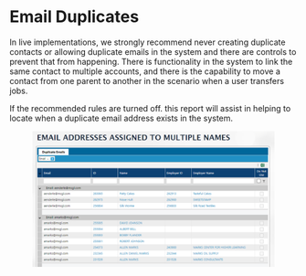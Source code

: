 # Email Duplicates

In live implementations, we strongly recommend never creating duplicate contacts or allowing duplicate emails in the system and there are controls to prevent that from happening. There is functionality in the system to link the same contact to multiple accounts, and there is the capability to move a contact from one parent to another in the scenario when a user transfers jobs.

If the recommended rules are turned off. this report will assist in helping to locate when a duplicate email address exists in the system.

<figure><img src="../../../../.gitbook/assets/image (318).png" alt=""><figcaption></figcaption></figure>
